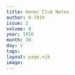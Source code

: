 ```yaml
---
title: Honor Club Notes
author: B-7819
issue: 2
volume: 8
year: 1916
month: 30
day: V
tags:
layout: page.njk
image:
---
```

